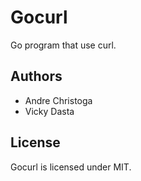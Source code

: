 # Gocurl
Go program that use curl.

## Authors
* Andre Christoga
* Vicky Dasta

## License
Gocurl is licensed under MIT.
